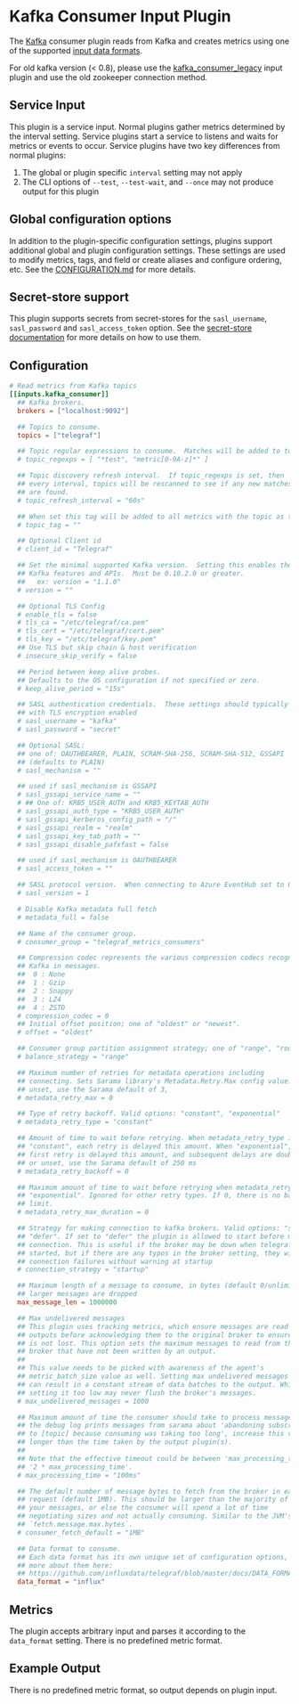 # Kafka Consumer Input Plugin

The [Kafka][kafka] consumer plugin reads from Kafka
and creates metrics using one of the supported [input data formats][].

For old kafka version (< 0.8), please use the [kafka_consumer_legacy][] input
plugin and use the old zookeeper connection method.

## Service Input <!-- @/docs/includes/service_input.md -->

This plugin is a service input. Normal plugins gather metrics determined by the
interval setting. Service plugins start a service to listens and waits for
metrics or events to occur. Service plugins have two key differences from
normal plugins:

1. The global or plugin specific `interval` setting may not apply
2. The CLI options of `--test`, `--test-wait`, and `--once` may not produce
   output for this plugin

## Global configuration options <!-- @/docs/includes/plugin_config.md -->

In addition to the plugin-specific configuration settings, plugins support
additional global and plugin configuration settings. These settings are used to
modify metrics, tags, and field or create aliases and configure ordering, etc.
See the [CONFIGURATION.md][CONFIGURATION.md] for more details.

[CONFIGURATION.md]: ../../../docs/CONFIGURATION.md#plugins

## Secret-store support

This plugin supports secrets from secret-stores for the `sasl_username`,
`sasl_password` and `sasl_access_token` option.
See the [secret-store documentation][SECRETSTORE] for more details on how
to use them.

[SECRETSTORE]: ../../../docs/CONFIGURATION.md#secret-store-secrets

## Configuration

```toml @sample.conf
# Read metrics from Kafka topics
[[inputs.kafka_consumer]]
  ## Kafka brokers.
  brokers = ["localhost:9092"]

  ## Topics to consume.
  topics = ["telegraf"]

  ## Topic regular expressions to consume.  Matches will be added to topics.
  # topic_regexps = [ "*test", "metric[0-9A-z]*" ]

  ## Topic discovery refresh interval.  If topic_regexps is set, then
  ## every interval, topics will be rescanned to see if any new matches
  ## are found.
  # topic_refresh_interval = "60s"

  ## When set this tag will be added to all metrics with the topic as the value.
  # topic_tag = ""

  ## Optional Client id
  # client_id = "Telegraf"

  ## Set the minimal supported Kafka version.  Setting this enables the use of new
  ## Kafka features and APIs.  Must be 0.10.2.0 or greater.
  ##   ex: version = "1.1.0"
  # version = ""

  ## Optional TLS Config
  # enable_tls = false
  # tls_ca = "/etc/telegraf/ca.pem"
  # tls_cert = "/etc/telegraf/cert.pem"
  # tls_key = "/etc/telegraf/key.pem"
  ## Use TLS but skip chain & host verification
  # insecure_skip_verify = false

  ## Period between keep alive probes.
  ## Defaults to the OS configuration if not specified or zero.
  # keep_alive_period = "15s"

  ## SASL authentication credentials.  These settings should typically be used
  ## with TLS encryption enabled
  # sasl_username = "kafka"
  # sasl_password = "secret"

  ## Optional SASL:
  ## one of: OAUTHBEARER, PLAIN, SCRAM-SHA-256, SCRAM-SHA-512, GSSAPI
  ## (defaults to PLAIN)
  # sasl_mechanism = ""

  ## used if sasl_mechanism is GSSAPI
  # sasl_gssapi_service_name = ""
  # ## One of: KRB5_USER_AUTH and KRB5_KEYTAB_AUTH
  # sasl_gssapi_auth_type = "KRB5_USER_AUTH"
  # sasl_gssapi_kerberos_config_path = "/"
  # sasl_gssapi_realm = "realm"
  # sasl_gssapi_key_tab_path = ""
  # sasl_gssapi_disable_pafxfast = false

  ## used if sasl_mechanism is OAUTHBEARER
  # sasl_access_token = ""

  ## SASL protocol version.  When connecting to Azure EventHub set to 0.
  # sasl_version = 1

  # Disable Kafka metadata full fetch
  # metadata_full = false

  ## Name of the consumer group.
  # consumer_group = "telegraf_metrics_consumers"

  ## Compression codec represents the various compression codecs recognized by
  ## Kafka in messages.
  ##  0 : None
  ##  1 : Gzip
  ##  2 : Snappy
  ##  3 : LZ4
  ##  4 : ZSTD
  # compression_codec = 0
  ## Initial offset position; one of "oldest" or "newest".
  # offset = "oldest"

  ## Consumer group partition assignment strategy; one of "range", "roundrobin" or "sticky".
  # balance_strategy = "range"

  ## Maximum number of retries for metadata operations including
  ## connecting. Sets Sarama library's Metadata.Retry.Max config value. If 0 or
  ## unset, use the Sarama default of 3,
  # metadata_retry_max = 0

  ## Type of retry backoff. Valid options: "constant", "exponential"
  # metadata_retry_type = "constant"

  ## Amount of time to wait before retrying. When metadata_retry_type is
  ## "constant", each retry is delayed this amount. When "exponential", the
  ## first retry is delayed this amount, and subsequent delays are doubled. If 0
  ## or unset, use the Sarama default of 250 ms
  # metadata_retry_backoff = 0

  ## Maximum amount of time to wait before retrying when metadata_retry_type is
  ## "exponential". Ignored for other retry types. If 0, there is no backoff
  ## limit.
  # metadata_retry_max_duration = 0

  ## Strategy for making connection to kafka brokers. Valid options: "startup",
  ## "defer". If set to "defer" the plugin is allowed to start before making a
  ## connection. This is useful if the broker may be down when telegraf is
  ## started, but if there are any typos in the broker setting, they will cause
  ## connection failures without warning at startup
  # connection_strategy = "startup"

  ## Maximum length of a message to consume, in bytes (default 0/unlimited);
  ## larger messages are dropped
  max_message_len = 1000000

  ## Max undelivered messages
  ## This plugin uses tracking metrics, which ensure messages are read to
  ## outputs before acknowledging them to the original broker to ensure data
  ## is not lost. This option sets the maximum messages to read from the
  ## broker that have not been written by an output.
  ##
  ## This value needs to be picked with awareness of the agent's
  ## metric_batch_size value as well. Setting max undelivered messages too high
  ## can result in a constant stream of data batches to the output. While
  ## setting it too low may never flush the broker's messages.
  # max_undelivered_messages = 1000

  ## Maximum amount of time the consumer should take to process messages. If
  ## the debug log prints messages from sarama about 'abandoning subscription
  ## to [topic] because consuming was taking too long', increase this value to
  ## longer than the time taken by the output plugin(s).
  ##
  ## Note that the effective timeout could be between 'max_processing_time' and
  ## '2 * max_processing_time'.
  # max_processing_time = "100ms"

  ## The default number of message bytes to fetch from the broker in each
  ## request (default 1MB). This should be larger than the majority of
  ## your messages, or else the consumer will spend a lot of time
  ## negotiating sizes and not actually consuming. Similar to the JVM's
  ## `fetch.message.max.bytes`.
  # consumer_fetch_default = "1MB"

  ## Data format to consume.
  ## Each data format has its own unique set of configuration options, read
  ## more about them here:
  ## https://github.com/influxdata/telegraf/blob/master/docs/DATA_FORMATS_INPUT.md
  data_format = "influx"
```

[kafka]: https://kafka.apache.org
[kafka_consumer_legacy]: /plugins/inputs/kafka_consumer_legacy/README.md
[input data formats]: /docs/DATA_FORMATS_INPUT.md

## Metrics

The plugin accepts arbitrary input and parses it according to the `data_format`
setting. There is no predefined metric format.

## Example Output

There is no predefined metric format, so output depends on plugin input.
